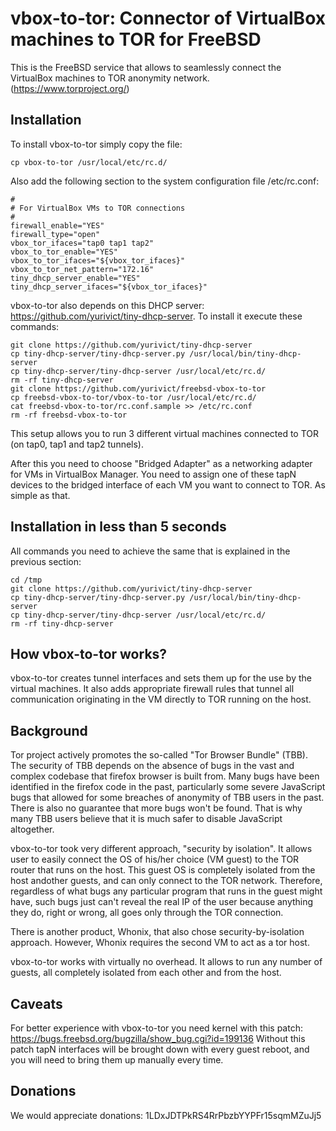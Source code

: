# vbox-to-tor: Connector of VirtualBox machines to TOR for FreeBSD

This is the FreeBSD service that allows to seamlessly connect the VirtualBox machines to TOR anonymity network. (https://www.torproject.org/)

## Installation

To install vbox-to-tor simply copy the file:<br/>
```shell
cp vbox-to-tor /usr/local/etc/rc.d/
```

Also add the following section to the system configuration file /etc/rc.conf:<br/>
```shell
#
# For VirtualBox VMs to TOR connections
#
firewall_enable="YES"
firewall_type="open"
vbox_tor_ifaces="tap0 tap1 tap2"
vbox_to_tor_enable="YES"
vbox_to_tor_ifaces="${vbox_tor_ifaces}"
vbox_to_tor_net_pattern="172.16"
tiny_dhcp_server_enable="YES"
tiny_dhcp_server_ifaces="${vbox_tor_ifaces}"
```

vbox-to-tor also depends on this DHCP server: https://github.com/yurivict/tiny-dhcp-server. To install it execute these commands:
```shell
git clone https://github.com/yurivict/tiny-dhcp-server
cp tiny-dhcp-server/tiny-dhcp-server.py /usr/local/bin/tiny-dhcp-server
cp tiny-dhcp-server/tiny-dhcp-server /usr/local/etc/rc.d/
rm -rf tiny-dhcp-server
git clone https://github.com/yurivict/freebsd-vbox-to-tor
cp freebsd-vbox-to-tor/vbox-to-tor /usr/local/etc/rc.d/
cat freebsd-vbox-to-tor/rc.conf.sample >> /etc/rc.conf
rm -rf freebsd-vbox-to-tor
```

This setup allows you to run 3 different virtual machines connected to TOR (on tap0, tap1 and tap2 tunnels).

After this you need to choose "Bridged Adapter" as a networking adapter for VMs in VirtualBox Manager. You need to assign one of these tapN devices to the bridged interface of each VM you want to connect to TOR. As simple as that.

## Installation in less than 5 seconds

All commands you need to achieve the same that is explained in the previous section:
```shell
cd /tmp
git clone https://github.com/yurivict/tiny-dhcp-server
cp tiny-dhcp-server/tiny-dhcp-server.py /usr/local/bin/tiny-dhcp-server
cp tiny-dhcp-server/tiny-dhcp-server /usr/local/etc/rc.d/
rm -rf tiny-dhcp-server
```

## How vbox-to-tor works?

vbox-to-tor creates tunnel interfaces and sets them up for the use by the virtual machines. It also adds appropriate firewall rules that tunnel all communication originating in the VM directly to TOR running on the host.


## Background

Tor project actively promotes the so-called "Tor Browser Bundle" (TBB). The security of TBB depends on the absence of bugs in the vast and complex codebase that firefox browser is built from. Many bugs have been identified in the firefox code in the past, particularly some severe JavaScript bugs that allowed for some breaches of anonymity of TBB users in the past. There is also no guarantee that more bugs won't be found. That is why many TBB users believe that it is much safer to disable JavaScript altogether.

vbox-to-tor took very different approach, "security by isolation". It allows user to easily connect the OS of his/her choice (VM guest) to the TOR router that runs on the host. This guest OS is completely isolated from the host andother guests, and can only connect to the TOR network. Therefore, regardless of what bugs any particular program that runs in the guest might have, such bugs just can't reveal the real IP of the user because anything they do, right or wrong, all goes only through the TOR connection.

There is another product, Whonix, that also chose security-by-isolation approach. However, Whonix requires the second VM to act as a tor host.

vbox-to-tor works with virtually no overhead. It allows to run any number of guests, all completely isolated from each other and from the host.

## Caveats

For better experience with vbox-to-tor you need kernel with this patch: https://bugs.freebsd.org/bugzilla/show_bug.cgi?id=199136 Without this patch tapN interfaces will be brought down with every guest reboot, and you will need to bring them up manually every time.


## Donations

We would appreciate donations: 1LDxJDTPkRS4RrPbzbYYPFr15sqmMZuJj5

